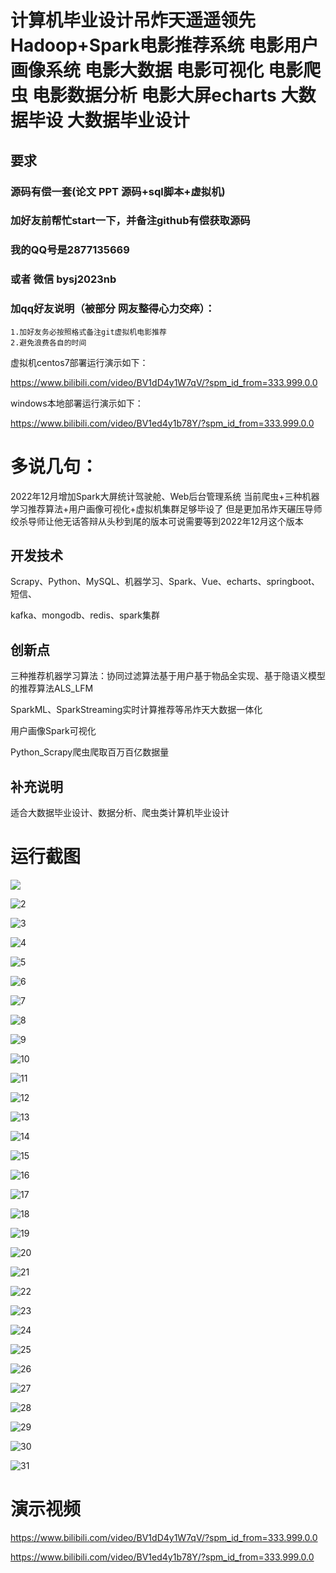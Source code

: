 # 计算机毕业设计吊炸天遥遥领先Hadoop+Spark电影推荐系统 电影用户画像系统 电影大数据 电影可视化 电影爬虫 电影数据分析 电影大屏echarts 大数据毕设 大数据毕业设计

## 要求
### 源码有偿一套(论文 PPT 源码+sql脚本+虚拟机)
### 
### 加好友前帮忙start一下，并备注github有偿获取源码
### 我的QQ号是2877135669 

### 或者 微信 bysj2023nb

### 加qq好友说明（被部分  网友整得心力交瘁）：
    1.加好友务必按照格式备注git虚拟机电影推荐
    2.避免浪费各自的时间



虚拟机centos7部署运行演示如下：

https://www.bilibili.com/video/BV1dD4y1W7qV/?spm_id_from=333.999.0.0





windows本地部署运行演示如下：

https://www.bilibili.com/video/BV1ed4y1b78Y/?spm_id_from=333.999.0.0

# 多说几句：

2022年12月增加Spark大屏统计驾驶舱、Web后台管理系统
当前爬虫+三种机器学习推荐算法+用户画像可视化+虚拟机集群足够毕设了
但是更加吊炸天碾压导师绞杀导师让他无话答辩从头秒到尾的版本可说需要等到2022年12月这个版本



## 开发技术
Scrapy、Python、MySQL、机器学习、Spark、Vue、echarts、springboot、短信、

kafka、mongodb、redis、spark集群

## 创新点

三种推荐机器学习算法：协同过滤算法基于用户基于物品全实现、基于隐语义模型的推荐算法ALS_LFM

SparkML、SparkStreaming实时计算推荐等吊炸天大数据一体化

用户画像Spark可视化

Python_Scrapy爬虫爬取百万百亿数据量



## 补充说明
适合大数据毕业设计、数据分析、爬虫类计算机毕业设计









# 运行截图

![](1.png)

![2](2.png)

![3](3.png)

![4](4.png)

![5](5.png)

![6](6.png)

![7](7.png)

![8](8.png)

![9](9.png)

![10](10.png)

![11](11.png)

![12](12.png)

![13](13.png)

![14](14.png)

![15](15.png)

![16](16.png)

![17](17.png)

![18](18.png)

![19](19.png)

![20](20.png)

![21](21.png)

![22](22.png)

![23](23.png)

![24](24.png)

![25](25.png)

![26](26.png)

![27](27.png)

![28](28.png)

![29](29.png)

![30](30.png)

![31](31.png)





# 演示视频

https://www.bilibili.com/video/BV1dD4y1W7qV/?spm_id_from=333.999.0.0

https://www.bilibili.com/video/BV1ed4y1b78Y/?spm_id_from=333.999.0.0